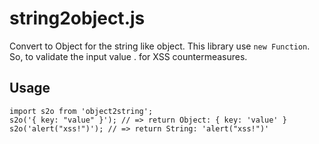 # string2object.js
Convert to Object for the string like object.
This library use `new Function`. So, to validate the input value . for XSS countermeasures.

## Usage
```
import s2o from 'object2string';
s2o('{ key: "value" }'); // => return Object: { key: 'value' }
s2o('alert("xss!")'); // => return String: 'alert("xss!")'
```
